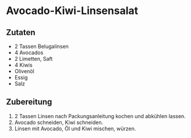 # Avocado-Kiwi-Linsensalat

## Zutaten

* 2 Tassen Belugalinsen
* 4 Avocados
* 2 Limetten, Saft
* 4 Kiwis
* Olivenöl
* Essig
* Salz

## Zubereitung

1. 2 Tassen Linsen nach Packungsanleitung kochen und abkühlen lassen.
2. Avocado schneiden, Kiwi schneiden.
3. Linsen mit Avocado, Öl und Kiwi mischen, würzen.
